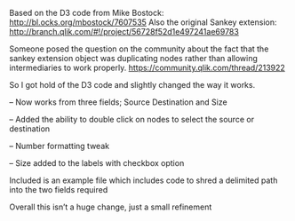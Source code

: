 Based on the D3 code from Mike Bostock: http://bl.ocks.org/mbostock/7607535
Also the original Sankey extension: http://branch.qlik.com/#!/project/56728f52d1e497241ae69783


Someone posed the question on the community about the fact that the sankey extension object was duplicating nodes rather than allowing intermediaries to work properly. https://community.qlik.com/thread/213922

So I got hold of the D3 code and slightly changed the way it works.

– Now works from three fields; Source Destination and Size

– Added the ability to double click on nodes to select the source or destination

– Number formatting tweak

– Size added to the labels with checkbox option

Included is an example file which includes code to shred a delimited path into the two fields required

Overall this isn’t a huge change, just a small refinement
